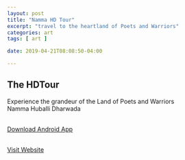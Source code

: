 ```yaml
---
layout: post
title: "Namma HD Tour"
excerpt: "travel to the heartland of Poets and Warriors"
categories: art
tags: [ art ]

date: 2019-04-21T08:08:50-04:00

---
```

<h2>
The HDTour
</h2>


Experience the grandeur of the Land of Poets and Warriors
<br>
Namma Huballi Dharwada
<br>
<br>

 <a href="https://play.google.com/store/apps/details?id=com.slabstech.thehdtour.app">Download Android App</a>
 <br>
 <br>

<a href="https://slabs.tech/thehdtour.com/">Visit Website</a>
